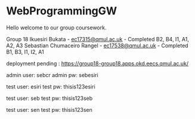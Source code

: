 # WebProgrammingGW
Hello welcome to our group coursework.

Group 18
Ikuesiri Bukata - ec17315@qmul.ac.uk - Completed B2, B4, I1, A1, A2, A3
Sebastian Chumaceiro Rangel - ec17538@qmul.ac.uk - Completed B1, B3, I1, I2, A1

deployment pending : https://group18-group18.apps.okd.eecs.qmul.ac.uk/

admin user: sebcr 
admin pw: sebesiri

test user: esiri
test pw: thisis123esiri

test user: seb
test pw: thisis123seb

test user: sen
test pw: thisis123sen


